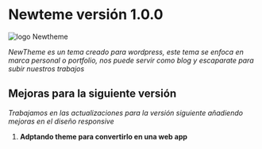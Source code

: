 # Newteme versión 1.0.0

![logo Newtheme](https://newtheme.eu/wp-content/uploads/2018/11/logo.png)

_NewTheme es un tema creado para wordpress, este tema se enfoca en marca personal o portfolio, nos puede servir como blog y escaparate para subir nuestros trabajos_

## Mejoras para la siguiente versión

_Trabajamos en las actualizaciones para la versión siguiente añadiendo mejoras en el diseño responsive_
1. **Adptando theme para convertirlo en una web app**
